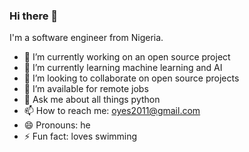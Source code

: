 ### Hi there  👋


I'm a software engineer from Nigeria.


- 🔭 I’m currently working on an open source project 
- 🌱 I’m currently learning machine learning and AI
- 👯 I’m looking to collaborate on open source projects 
- 🤔 I’m available for remote jobs 
- 💬 Ask me about all things python 
- 📫 How to reach me: oyes2011@gmail.com 
- 😄 Pronouns: he
- ⚡ Fun fact: loves swimming 


